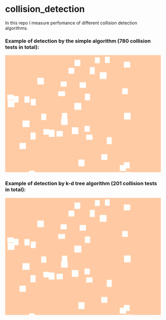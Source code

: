 # collision_detection
In this repo I measure perfomance of different collision detection algorithms.

### Example of detection by the simple algorithm (780 collision tests in total):

![Alt Text](https://github.com/mkspopov/collision_detection/blob/master/simple.gif)

### Example of detection by k-d tree algorithm (201 collision tests in total):

![Alt Text](https://github.com/mkspopov/collision_detection/blob/master/kdtree.gif)
